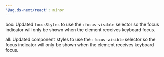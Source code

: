 ```yaml
---
'@ag.ds-next/react': minor
---
```


box: Updated `focusStyles` to use the `:focus-visible` selector so the focus indicator will only be shown when the element receives keyboard focus.

all: Updated component styles to use the `:focus-visible` selector so the focus indicator will only be shown when the element receives keyboard focus.
